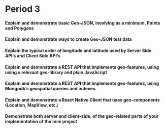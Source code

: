 # Period 3

#### Explain and demonstrate basic Geo-JSON, involving as a minimum, Points and Polygons
#### Explain and demonstrate ways to create Geo-JSON test data
#### Explain the typical order of longitude and latitude used by Server Side API’s and Client Side API’s
#### Explain and demonstrate a REST API that implements geo-features, using using a relevant geo-library and plain JavaScript
#### Explain and demonstrate a REST API that implements geo-features, using Mongodb’s geospatial queries and indexes.
#### Explain and demonstrate a React Native Client that uses geo-components (Location, MapView, etc.)
#### Demonstrate both server and client-side, of the geo-related parts of your implementation of the mini project
